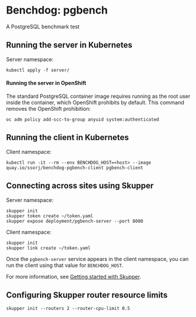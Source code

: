 # Benchdog: pgbench

A PostgreSQL benchmark test

## Running the server in Kubernetes

Server namespace:

    kubectl apply -f server/

#### Running the server in OpenShift

The standard PostgreSQL container image requires running as the root
user inside the container, which OpenShift prohibits by default.  This
command removes the OpenShift prohibition:

    oc adm policy add-scc-to-group anyuid system:authenticated

## Running the client in Kubernetes

Client namespace:

    kubectl run -it --rm --env BENCHDOG_HOST=<host> --image quay.io/ssorj/benchdog-pgbench-client pgbench-client

## Connecting across sites using Skupper

Server namespace:

    skupper init
    skupper token create ~/token.yaml
    skupper expose deployment/pgbench-server --port 8080

Client namespace:

    skupper init
    skupper link create ~/token.yaml

Once the `pgbench-server` service appears in the client namespace, you can
run the client using that value for `BENCHDOG_HOST`.

For more information, see [Getting started with
Skupper](https://skupper.io/start/index.html).

## Configuring Skupper router resource limits

    skupper init --routers 2 --router-cpu-limit 0.5
